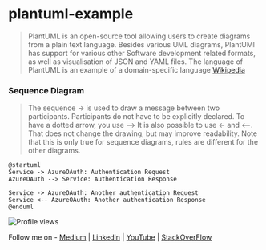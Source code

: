 # plantuml-example


>PlantUML is an open-source tool allowing users to create diagrams from a plain text language. Besides various UML diagrams, PlantUMl has support for various other Software development related formats, as well as visualisation of JSON and YAML files. The language of PlantUML is an example of a domain-specific language [Wikipedia](https://en.wikipedia.org/wiki/PlantUML)


### Sequence Diagram
>The sequence -> is used to draw a message between two participants. Participants do not have to be explicitly declared.
To have a dotted arrow, you use -->
It is also possible to use <- and <--. That does not change the drawing, but may improve readability. Note that this is only true for sequence diagrams, rules are different for the other diagrams.

```
@startuml
Service -> AzureOAuth: Authentication Request
AzureOAuth --> Service: Authentication Response

Service -> AzureOAuth: Another authentication Request
Service <-- AzureOAuth: Another authentication Response
@enduml
```
![Profile views](https://komarev.com/ghpvc/?username=saurabhshcs)


Follow me on - [Medium](https://saurabhshcs.medium.com) | [Linkedin](https://www.linkedin.com/in/saurabhshcs/) | [YouTube](https://www.youtube.com/channel/UCSQqjPw7_tfx1Ie4yYHbcxQ?pbjreload=102) | [StackOverFlow](https://stackoverflow.com/users/10719720/saurabhshcs?tab=profile)
